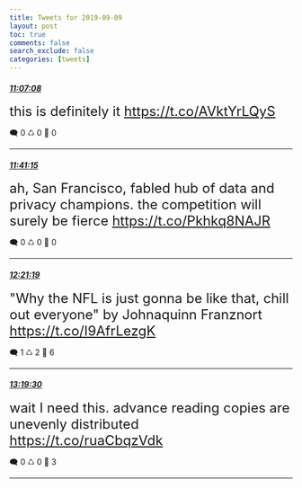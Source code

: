 ```yaml
---
title: Tweets for 2019-09-09
layout: post
toc: true
comments: false
search_exclude: false
categories: [tweets]
---
```



#### <a href = "https://twitter.com/deepfates/status/1171107785750089729">*11:07:08*</a>

<font size="5">this is definitely it  https://t.co/AVktYrLQyS</font>



🗨️ 0 ♺ 0 🤍  0   

---
    
#### <a href = "https://twitter.com/deepfates/status/1171116367971381248">*11:41:15*</a>

<font size="5">ah, San Francisco, fabled hub of data and privacy champions. the competition will surely be fierce  https://t.co/Pkhkq8NAJR</font>



🗨️ 0 ♺ 0 🤍  0   

---
    
#### <a href = "https://twitter.com/deepfates/status/1171126450839097344">*12:21:19*</a>

<font size="5">"Why the NFL is just gonna be like that, chill out everyone" by Johnaquinn Franznort  https://t.co/I9AfrLezgK</font>



🗨️ 1 ♺ 2 🤍  6   

---
    
#### <a href = "https://twitter.com/deepfates/status/1171141096107196416">*13:19:30*</a>

<font size="5">wait I need this. advance reading copies are unevenly distributed  https://t.co/ruaCbqzVdk</font>



🗨️ 0 ♺ 0 🤍  3   

---
    
            
